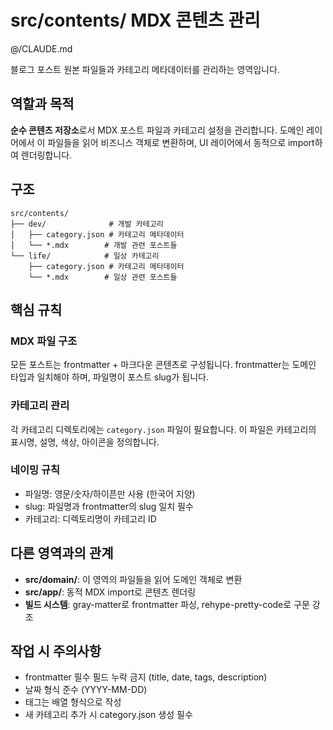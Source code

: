 # src/contents/ MDX 콘텐츠 관리

@/CLAUDE.md

블로그 포스트 원본 파일들과 카테고리 메타데이터를 관리하는 영역입니다.

## 역할과 목적

**순수 콘텐츠 저장소**로서 MDX 포스트 파일과 카테고리 설정을 관리합니다. 도메인 레이어에서 이 파일들을 읽어 비즈니스 객체로 변환하며, UI 레이어에서 동적으로 import하여 렌더링합니다.

## 구조

```
src/contents/
├── dev/              # 개발 카테고리
│   ├── category.json # 카테고리 메타데이터
│   └── *.mdx        # 개발 관련 포스트들
└── life/            # 일상 카테고리  
    ├── category.json # 카테고리 메타데이터
    └── *.mdx        # 일상 관련 포스트들
```

## 핵심 규칙

### MDX 파일 구조
모든 포스트는 frontmatter + 마크다운 콘텐츠로 구성됩니다. frontmatter는 도메인 타입과 일치해야 하며, 파일명이 포스트 slug가 됩니다.

### 카테고리 관리
각 카테고리 디렉토리에는 `category.json` 파일이 필요합니다. 이 파일은 카테고리의 표시명, 설명, 색상, 아이콘을 정의합니다.

### 네이밍 규칙
- 파일명: 영문/숫자/하이픈만 사용 (한국어 지양)
- slug: 파일명과 frontmatter의 slug 일치 필수
- 카테고리: 디렉토리명이 카테고리 ID

## 다른 영역과의 관계

- **src/domain/**: 이 영역의 파일들을 읽어 도메인 객체로 변환
- **src/app/**: 동적 MDX import로 콘텐츠 렌더링
- **빌드 시스템**: gray-matter로 frontmatter 파싱, rehype-pretty-code로 구문 강조

## 작업 시 주의사항

- frontmatter 필수 필드 누락 금지 (title, date, tags, description)
- 날짜 형식 준수 (YYYY-MM-DD)
- 태그는 배열 형식으로 작성
- 새 카테고리 추가 시 category.json 생성 필수